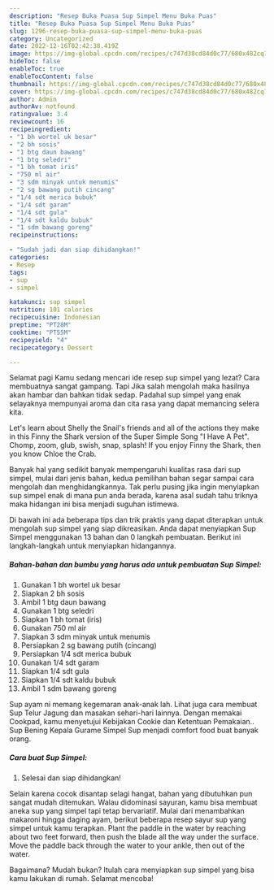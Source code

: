 ```yaml
---
description: "Resep Buka Puasa Sup Simpel Menu Buka Puas"
title: "Resep Buka Puasa Sup Simpel Menu Buka Puas"
slug: 1296-resep-buka-puasa-sup-simpel-menu-buka-puas
category: Uncategorized
date: 2022-12-16T02:42:38.419Z
image: https://img-global.cpcdn.com/recipes/c747d38cd84d0c77/680x482cq70/sup-simpel-foto-resep-utama.jpg
hideToc: false
enableToc: true
enableTocContent: false
thumbnail: https://img-global.cpcdn.com/recipes/c747d38cd84d0c77/680x482cq70/sup-simpel-foto-resep-utama.jpg
cover: https://img-global.cpcdn.com/recipes/c747d38cd84d0c77/680x482cq70/sup-simpel-foto-resep-utama.jpg
author: Admin
authorAv: notfound
ratingvalue: 3.4
reviewcount: 16
recipeingredient:
- "1 bh wortel uk besar"
- "2 bh sosis"
- "1 btg daun bawang"
- "1 btg seledri"
- "1 bh tomat iris"
- "750 ml air"
- "3 sdm minyak untuk menumis"
- "2 sg bawang putih cincang"
- "1/4 sdt merica bubuk"
- "1/4 sdt garam"
- "1/4 sdt gula"
- "1/4 sdt kaldu bubuk"
- "1 sdm bawang goreng"
recipeinstructions:

- "Sudah jadi dan siap dihidangkan!"
categories:
- Resep
tags:
- sup
- simpel

katakunci: sup simpel 
nutrition: 101 calories
recipecuisine: Indonesian
preptime: "PT28M"
cooktime: "PT55M"
recipeyield: "4"
recipecategory: Dessert

---
```



Selamat pagi Kamu sedang mencari ide resep sup simpel yang lezat? Cara membuatnya sangat gampang. Tapi Jika salah mengolah maka hasilnya akan hambar dan bahkan tidak sedap. Padahal sup simpel yang enak selayaknya mempunyai aroma dan cita rasa yang dapat memancing selera kita.


Let&#39;s learn about Shelly the Snail&#39;s friends and all of the actions they make in this Finny the Shark version of the Super Simple Song &#34;I Have A Pet&#34;. Chomp, zoom, glub, swish, snap, splash! If you enjoy Finny the Shark, then you know Chloe the Crab.

Banyak hal yang sedikit banyak mempengaruhi kualitas rasa dari sup simpel, mulai dari jenis bahan, kedua pemilihan bahan segar sampai cara mengolah dan menghidangkannya. Tak perlu pusing jika ingin menyiapkan sup simpel enak di mana pun anda berada, karena asal sudah tahu triknya maka hidangan ini bisa menjadi suguhan istimewa.


Di bawah ini ada beberapa tips dan trik praktis yang dapat diterapkan untuk mengolah sup simpel yang siap dikreasikan. Anda dapat menyiapkan Sup Simpel menggunakan 13 bahan dan 0 langkah pembuatan. Berikut ini langkah-langkah untuk menyiapkan hidangannya.

<!--inarticleads1-->

##### Bahan-bahan dan bumbu yang harus ada untuk pembuatan Sup Simpel:

1. Gunakan 1 bh wortel uk besar
1. Siapkan 2 bh sosis
1. Ambil 1 btg daun bawang
1. Gunakan 1 btg seledri
1. Siapkan 1 bh tomat (iris)
1. Gunakan 750 ml air
1. Siapkan 3 sdm minyak untuk menumis
1. Persiapkan 2 sg bawang putih (cincang)
1. Persiapkan 1/4 sdt merica bubuk
1. Gunakan 1/4 sdt garam
1. Siapkan 1/4 sdt gula
1. Siapkan 1/4 sdt kaldu bubuk
1. Ambil 1 sdm bawang goreng


Sup ayam ni memang kegemaran anak-anak lah. Lihat juga cara membuat Sup Telur Jagung dan masakan sehari-hari lainnya. Dengan memakai Cookpad, kamu menyetujui Kebijakan Cookie dan Ketentuan Pemakaian.. Sup Bening Kepala Gurame Simpel Sup menjadi comfort food buat banyak orang. 

<!--inarticleads2-->

##### Cara buat Sup Simpel:


1. Selesai dan siap dihidangkan!

Selain karena cocok disantap selagi hangat, bahan yang dibutuhkan pun sangat mudah ditemukan. Walau didominasi sayuran, kamu bisa membuat aneka sup yang simpel tapi tetap bervariatif. Mulai dari menambahkan makaroni hingga daging ayam, berikut beberapa resep sayur sup yang simpel untuk kamu terapkan. Plant the paddle in the water by reaching about two feet forward, then push the blade all the way under the surface. Move the paddle back through the water to your ankle, then out of the water. 

Bagaimana? Mudah bukan? Itulah cara menyiapkan sup simpel yang bisa kamu lakukan di rumah. Selamat mencoba!
